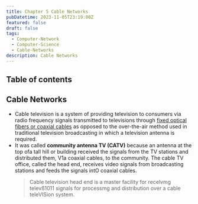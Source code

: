 ```yaml
---
title: Chapter 5 Cable Networks
pubDatetime: 2023-11-05T23:19:00Z
featured: false
draft: false
tags:
  - Computer-Network
  - Computer-Science
  - Cable-Networks
description: Cable Networks
---
```


## Table of contents

## Cable Networks

- Cable television is a system of providing television to consumers via radio frequency signals transmitted to televisions through <u>fixed optical fibers or coaxial cables</u> as opposed to the over-the-air method used in traditional television broadcasting in which a television antenna is required.
- It was called **community antenna TV (CATV)** because an
  antenna at the top ofa tall hill or building received the signals from the TV stations and distributed them, V1a coaxial cables, to the community.
  The cable TV office, called the head end, receives video
  signals from broadcasting stations and feeds the signals intO
  coaxial cables.
  > Cable television head end is a master facility for recelvmg
  > televß1011 signals for processmg and distribution over a cable
  > teleVISion system.
